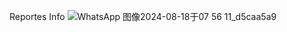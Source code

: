 Reportes Info
![WhatsApp 图像2024-08-18于07 56 11_d5caa5a9](https://github.com/user-attachments/assets/1f4769d1-fd2e-4def-aa94-759234356c98)
